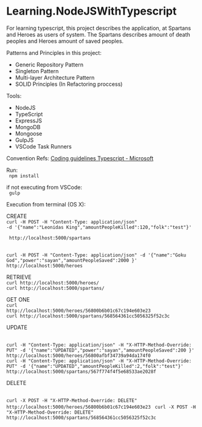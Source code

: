 # Learning.NodeJSWithTypescript
For learning typescript, this project describes the application, at  Spartans and Heroes as users of system. The Spartans describes amount of death peoples and Heroes amount of saved peoples. 

Patterns and Principles in this project:

- Generic Repository Pattern
- Singleton Pattern
- Multi-layer Architecture Pattern
- SOLID Principles (In Refactoring proccess)

Tools:
- NodeJS
- TypeScript
- ExpressJS
- MongoDB
- Mongoose
- GulpJS
- VSCode Task Runners

Convention Refs:
   <a href="https://github.com/Microsoft/TypeScript/wiki/Coding-guidelines" target="_blank"> Coding guidelines Typescript - Microsoft</a> 

Run:
   <br><code> npm install </code>
    
   if not executing from VSCode: 
   <br><code> gulp </code>

Execution from terminal (OS X):

CREATE
<br />
<code>curl -H POST -H "Content-Type: application/json" -d '{"name":"Leonidas King","amountPeopleKilled":120,"folk":"test"}' <br> http://localhost:5000/spartans </code>

<br />
<code>curl -H POST -H "Content-Type: application/json" -d '{"name":"Goku God","power":"sayan","amountPeopleSaved":2000 }' http://localhost:5000/heroes </code>

RETRIEVE
<br /><code>curl http://localhost:5000/heroes/ </code>
<br /><code>curl http://localhost:5000/spartans/ </code>


GET ONE
<br /><code>curl http://localhost:5000/heroes/56800b6b01c67c194e603e23 </code>
<br /><code>curl http://localhost:5000/spartans/568564361cc5056325f52c3c </code>


UPDATE

<br />
<code>curl -H "Content-Type: application/json" -H "X-HTTP-Method-Override: PUT" -d '{"name":"UPDATED","power":"sayan","amountPeopleSaved":200 }' http://localhost:5000/heroes/56800afbf34739a94da174f0 </code>

<br />
<code>curl -H "Content-Type: application/json" -H "X-HTTP-Method-Override: PUT" -d '{"name":"UPDATED","amountPeopleKilled":2,"folk":"test"}' http://localhost:5000/spartans/567f774f4f5e68533ae2028f </code>


DELETE

<br />
<code>curl -X POST -H "X-HTTP-Method-Override: DELETE" http://localhost:5000/heroes/56800b6b01c67c194e603e23 </code>
<code>curl -X POST -H "X-HTTP-Method-Override: DELETE" http://localhost:5000/spartans/568564361cc5056325f52c3c </code>







